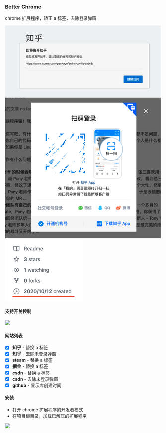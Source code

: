 ### Better Chrome

chrome 扩展程序，矫正 a 标签，去除登录弹窗

<img width="500" src="./images/zhihu_link.png" />
<br />
<img width="500" src="./images/zhihu_login_modal.png" />
<br />
<img width="250" src="./images/github_repos_create_time.png" />

#### 支持开关控制

<img width="240" src="./images/function_switch.png" />

#### 网站列表

- [x] **知乎** - 替换 a 标签
- [x] **知乎** - 去除未登录弹窗
- [x] **steam** - 替换 a 标签
- [x] **掘金** - 替换 a 标签
- [x] **csdn** - 替换 a 标签
- [x] **csdn** - 去除未登录弹窗
- [x] **github** - 显示库创建时间

#### 安装

- 打开 chrome 扩展程序的开发者模式
- 在项目根目录，加载已解压的扩展程序

<img width="1080"  src="./images/install_extensions.png" />

